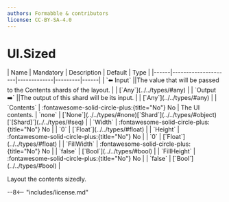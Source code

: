 ```yaml
---
authors: Formabble & contributors
license: CC-BY-SA-4.0
---
```



# UI.Sized

<div class="sh-parameters" markdown="1">
| Name | Mandatory | Description | Default | Type |
|------|---------------------|-------------|---------|------|
| `⬅️ Input` ||The value that will be passed to the Contents shards of the layout. | | [`Any`](../../types/#any) |
| `Output ➡️` ||The output of this shard will be its input. | | [`Any`](../../types/#any) |
| `Contents` | :fontawesome-solid-circle-plus:{title="No"} No  | The UI contents. | `none` | [`None`](../../types/#none)[`Shard`](../../types/#object)[`[Shard]`](../../types/#seq) |
| `Width` | :fontawesome-solid-circle-plus:{title="No"} No  |  | `0` | [`Float`](../../types/#float) |
| `Height` | :fontawesome-solid-circle-plus:{title="No"} No  |  | `0` | [`Float`](../../types/#float) |
| `FillWidth` | :fontawesome-solid-circle-plus:{title="No"} No  |  | `false` | [`Bool`](../../types/#bool) |
| `FillHeight` | :fontawesome-solid-circle-plus:{title="No"} No  |  | `false` | [`Bool`](../../types/#bool) |

</div>

Layout the contents sizedly.

--8<-- "includes/license.md"


